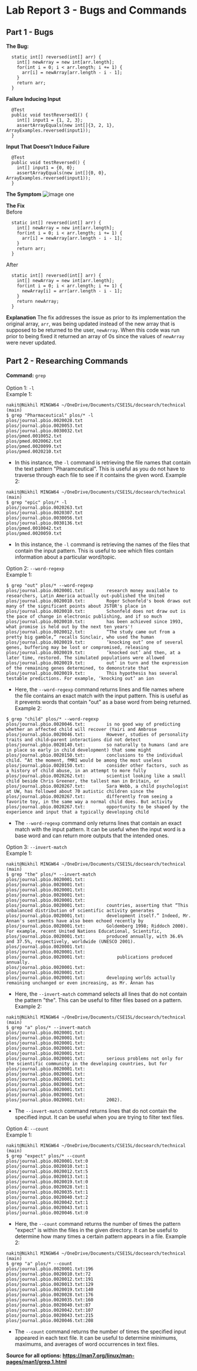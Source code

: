 # Lab Report 3 - Bugs and Commands 
## Part 1 - Bugs
**The Bug:**
```
  static int[] reversed(int[] arr) {
    int[] newArray = new int[arr.length];
    for(int i = 0; i < arr.length; i += 1) {
      arr[i] = newArray[arr.length - i - 1];
    }
    return arr;
  }
```

**Failure Inducing Input**
```
  @Test
  public void testReversed1() {
    int[] input1 = {1, 2, 3};
    assertArrayEquals(new int[]{3, 2, 1}, ArrayExamples.reversed(input1));
  }
```

**Input That Doesn't Induce Failure**
```
  @Test
  public void testReversed() {
    int[] input1 = {0, 0};
    assertArrayEquals(new int[]{0, 0}, ArrayExamples.reversed(input1));
  }
```

**The Symptom**
![image one](144853.png)

**The Fix**
\
Before
```
  static int[] reversed(int[] arr) {
    int[] newArray = new int[arr.length];
    for(int i = 0; i < arr.length; i += 1) {
      arr[i] = newArray[arr.length - i - 1];
    }
    return arr;
  }
```
After
```
  static int[] reversed(int[] arr) {
    int[] newArray = new int[arr.length];
    for(int i = 0; i < arr.length; i += 1) {
      newArray[i] = arr[arr.length - i - 1];
    }
    return newArray;
  }
```

**Explanation**
The fix addresses the issue as prior to its implementation the original array, `arr`, was being updated instead of the new array that is supposed to be returned to the user, `newArray`. When this code was run prior to being fixed it returned an array of 0s since the values of `newArray` were never updated.

## Part 2 - Researching Commands
**Command:** `grep`
\
\
Option 1: `-l`
\
Example 1:
```
nakit@Nikhil MINGW64 ~/OneDrive/Documents/CSE15L/docsearch/technical (main)
$ grep "Pharmaceutical" plos/* -l
plos/journal.pbio.0020028.txt
plos/journal.pbio.0020053.txt
plos/journal.pbio.0030032.txt
plos/pmed.0010052.txt
plos/pmed.0020062.txt
plos/pmed.0020099.txt
plos/pmed.0020210.txt
```
- In this instance, the `-l` command is retrieving the file names that contain the text pattern "Pharamceutical". This is useful as you do not have to traverse through each file to see if it contains the given word. 
Example 2:
```
nakit@Nikhil MINGW64 ~/OneDrive/Documents/CSE15L/docsearch/technical (main)
$ grep "epic" plos/* -l
plos/journal.pbio.0020263.txt
plos/journal.pbio.0020307.txt
plos/journal.pbio.0030056.txt
plos/journal.pbio.0030136.txt
plos/pmed.0010042.txt
plos/pmed.0020059.txt
```
- In this instance, the `-l` command is retrieving the names of the files that contain the input pattern. This is useful to see which files contain information about a particular word/topic.

Option 2: `--word-regexp`
\
Example 1: 
```
$ grep "out" plos/* --word-regexp
plos/journal.pbio.0020001.txt:        research money available to researchers, Latin America actually out-published the United
plos/journal.pbio.0020010.txt:        Roger Schonfeld's book draws out many of the significant points about JSTOR's place in
plos/journal.pbio.0020010.txt:        Schonfeld does not draw out is the pace of change in electronic publishing, and if so much
plos/journal.pbio.0020010.txt:        has been achieved since 1993, what promise is held out by the next ten years'!
plos/journal.pbio.0020012.txt:        “The study came out from a pretty big gamble,” recalls Sinclair, who used the human
plos/journal.pbio.0020019.txt:        ‘knocking out’ one of several genes, buffering may be lost or compromised, releasing
plos/journal.pbio.0020019.txt:        ‘knocked out’ and then, at a later time, restored. The simulated populations were allowed
plos/journal.pbio.0020019.txt:        out’ in turn and the expression of the remaining genes determined, to demonstrate that
plos/journal.pbio.0020019.txt:        This hypothesis has several testable predictions. For example, ‘knocking out’ an ion
```
- Here, the `--word-regexp` command returns lines and file names where the file contains an exact match with the input pattern. This is useful as it prevents words that contain "out" as a base word from being returned. 
Example 2:
```
$ grep "child" plos/* --word-regexp
plos/journal.pbio.0020046.txt:        is no good way of predicting whether an affected child will recover (Yairi and Ambrose
plos/journal.pbio.0020046.txt:        However, studies of personality traits and child–parent interactions did not detect
plos/journal.pbio.0020140.txt:        so naturally to humans (and are in place so early in child development) that some might
plos/journal.pbio.0020150.txt:        conclusions to the individual child. “At the moment, fMRI would be among the most useless
plos/journal.pbio.0020150.txt:        consider other factors, such as a history of child abuse, in an attempt to more fully
plos/journal.pbio.0020262.txt:        scientist looking like a small child beside Chris Greener, the tallest man in Britain, or
plos/journal.pbio.0020267.txt:        Sara Webb, a child psychologist at UW, has followed about 70 autistic children since the
plos/journal.pbio.0020267.txt:        differently from seeing a favorite toy, in the same way a normal child does. But activity
plos/journal.pbio.0020267.txt:        opportunity to be shaped by the experience and input that a typically developing child
```
- The `--word-regexp` command only returns lines that contain an exact match with the input pattern. It can be useful when the input word is a base word and can return more outputs that the intended ones.

Option 3: `--invert-match`
\
Example 1:
```
nakit@Nikhil MINGW64 ~/OneDrive/Documents/CSE15L/docsearch/technical (main)
$ grep "the" plos/* --invert-match
plos/journal.pbio.0020001.txt:
plos/journal.pbio.0020001.txt:
plos/journal.pbio.0020001.txt:
plos/journal.pbio.0020001.txt:
plos/journal.pbio.0020001.txt:
plos/journal.pbio.0020001.txt:        countries, asserting that “This unbalanced distribution of scientific activity generates
plos/journal.pbio.0020001.txt:        development itself.” Indeed, Mr. Annan's sentiments have also been echoed recently by
plos/journal.pbio.0020001.txt:        Goldemberg 1998; Riddoch 2000). For example, recent United Nations Educational, Scientific,
plos/journal.pbio.0020001.txt:        produced annually, with 36.6% and 37.5%, respectively, worldwide (UNESCO 2001).
plos/journal.pbio.0020001.txt:
plos/journal.pbio.0020001.txt:
plos/journal.pbio.0020001.txt:            publications produced annually.
plos/journal.pbio.0020001.txt:
plos/journal.pbio.0020001.txt:
plos/journal.pbio.0020001.txt:        developing worlds actually remaining unchanged or even increasing, as Mr. Annan has
```
- Here, the `--invert-match` command selects all lines that do not contain the pattern "the". This can be useful to filter files based on a pattern.  
Example 2:
```
nakit@Nikhil MINGW64 ~/OneDrive/Documents/CSE15L/docsearch/technical (main)
$ grep "a" plos/* --invert-match
plos/journal.pbio.0020001.txt:
plos/journal.pbio.0020001.txt:
plos/journal.pbio.0020001.txt:
plos/journal.pbio.0020001.txt:
plos/journal.pbio.0020001.txt:
plos/journal.pbio.0020001.txt:        serious problems not only for the scientific community in the developing countries, but for
plos/journal.pbio.0020001.txt:
plos/journal.pbio.0020001.txt:
plos/journal.pbio.0020001.txt:
plos/journal.pbio.0020001.txt:
plos/journal.pbio.0020001.txt:
plos/journal.pbio.0020001.txt:
plos/journal.pbio.0020001.txt:        2002).
```
- The `--invert-match` command returns lines that do not contain the specified input. It can be useful when you are trying to filter text files.

Option 4: `--count`
\
Example 1:
```
nakit@Nikhil MINGW64 ~/OneDrive/Documents/CSE15L/docsearch/technical (main)
$ grep "expect" plos/* --count
plos/journal.pbio.0020001.txt:0
plos/journal.pbio.0020010.txt:1
plos/journal.pbio.0020012.txt:5
plos/journal.pbio.0020013.txt:1
plos/journal.pbio.0020019.txt:0
plos/journal.pbio.0020028.txt:1
plos/journal.pbio.0020035.txt:1
plos/journal.pbio.0020040.txt:2
plos/journal.pbio.0020042.txt:1
plos/journal.pbio.0020043.txt:1
plos/journal.pbio.0020046.txt:0
```
- Here, the `--count` command returns the number of times the pattern "expect" is within the files in the given directory. It can be useful to determine how many times a certain pattern appears in a file. 
Example 2:
```
nakit@Nikhil MINGW64 ~/OneDrive/Documents/CSE15L/docsearch/technical (main)
$ grep "a" plos/* --count
plos/journal.pbio.0020001.txt:196
plos/journal.pbio.0020010.txt:72
plos/journal.pbio.0020012.txt:191
plos/journal.pbio.0020013.txt:129
plos/journal.pbio.0020019.txt:140
plos/journal.pbio.0020028.txt:176
plos/journal.pbio.0020035.txt:160
plos/journal.pbio.0020040.txt:87
plos/journal.pbio.0020042.txt:107
plos/journal.pbio.0020043.txt:215
plos/journal.pbio.0020046.txt:208
```
- The `--count` command returns the number of times the specified input appeared in each text file. It can be useful to determine minimums, maximums, and averages of word occurrences in text files. 

**Source for all options: https://man7.org/linux/man-pages/man1/grep.1.html**

